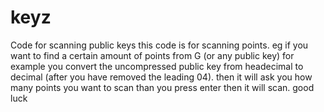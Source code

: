 # keyz
Code for scanning public keys
this code is for scanning points. eg if you want to find a certain amount of points from G (or any public key) for example you convert the uncompressed public key from headecimal to decimal (after you have removed the leading 04). then it will ask you how many points you want to scan than you press enter then it will scan. good luck
